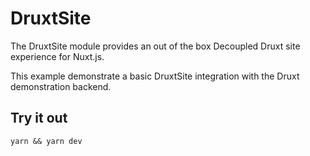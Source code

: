 # DruxtSite

The DruxtSite module provides an out of the box Decoupled Druxt site experience
for Nuxt.js.

This example demonstrate a basic DruxtSite integration with the Druxt
demonstration backend.

## Try it out

```
yarn && yarn dev
```
